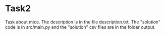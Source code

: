 # Task2
 Task about mice. The description is in the file description.txt.
 The "solution" code is in src/main.py and the "solution" csv files are in the folder output.
